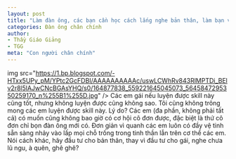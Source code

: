 ```yaml
---
layout: post
title: "Làm đàn ông, các bạn cần học cách lắng nghe bản thân, làm bạn với bản thân, và chăm lo cho bản thân, ngay từ bây giờ.<br /><br />Vì thực tế là, dù ta có lý trí đến đâu, hay đúng hơn là cố gắng lý trí đến đâu, thì nỗi cô đơn, như một con sói hoang đói mồi, sẽ luôn rình rập quanh bạn, theo dõi bạn, và vồ lấy bạn vào những thời khắc bất ngờ nhất.<br />Và khi ta trở thành con mồi của nỗi cô đơn, cách duy nhất để ta không bị nó xé xác và nuốt vào bụng, là ta phải luôn có một người bạn ĐỒNG HÀNH bên cạnh.<br />Và còn người bạn ĐỒNG HÀNH nào tốt hơn, là chính BẢN THÂN ta?<br /><br />Như tôi từng viết cách đây đã lâu, vào những thời khắc đen tối nhất, chó chết nhất, nhục nhã nhất, thấp hèn nhất, yếu đuối nhất, bế tắc nhất, và khốn khổ nhất... thì người duy nhất luôn ở lại bên cạnh ta, chỉ là chính bản thân ta, mà thôi. Vì thế, hãy chăm sóc "bản thân ta" cho tốt vào - ngay từ bây giờ."
categories: Đàn ông chân chính
author:
- Thầy Giáo Giảng
- TGG
meta: "Con người chân chính"
---
```


img src="https://1.bp.blogspot.com/-HTxx5UPy_pM/YPtc2GcFDBI/AAAAAAAAAAc/uswLCWhRv843RlMPTDi_BElv2r8l5lAJwCNcBGAsYHQ/s0/164877838_559221645045073_5645847295350259170_n%255B1%255D.jpg" />
Các em gái nếu luyện được skill này cũng tốt, nhưng không luyện được cũng không sao. Tôi cũng không trông mong các em luyện được skill này. Lý do? Các em (đa phần, không phải tất cả) có muốn cũng không bao giờ có cơ hội cô đơn được, đặc biệt là thứ cô đơn chỉ bọn đàn ông mới có. Đơn giản vì quanh các em luôn có đầy vệ tinh sẵn sàng nhảy vào lấp mọi chỗ trống trong tinh thần lẫn trên cơ thể các em.
Nói cách khác, hãy đầu tư cho bản thân, thay vì đầu tư cho gái, nghe chưa lũ ngu, à quên, ghê ghê?